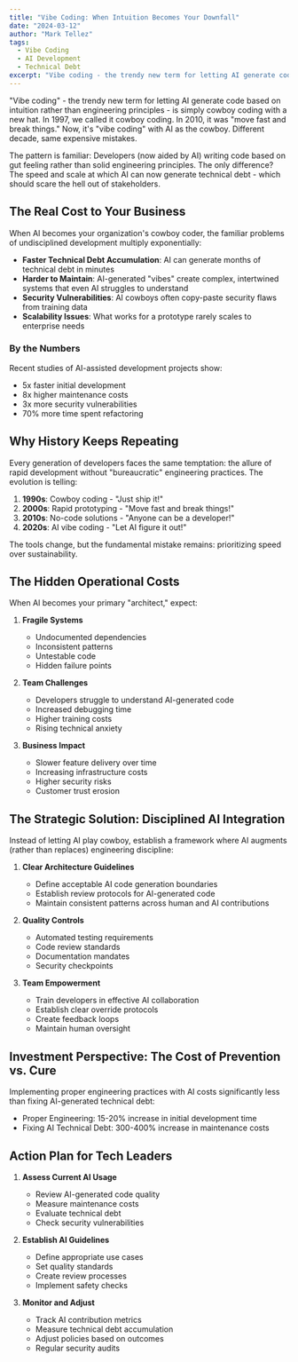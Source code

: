 ```yaml
---
title: "Vibe Coding: When Intuition Becomes Your Downfall"
date: "2024-03-12"
author: "Mark Tellez"
tags: 
  - Vibe Coding
  - AI Development
  - Technical Debt
excerpt: "Vibe coding - the trendy new term for letting AI generate code based on intuition rather than engineering principles - is simply cowboy coding with a new hat. In 1997, we called it cowboy coding. In 2010, it was move fast and break things. Now, it's vibe coding with AI as the cowboy. Different decade, same expensive mistakes."
---
```


"Vibe coding" - the trendy new term for letting AI generate code based on intuition rather than engineering principles - is simply cowboy coding with a new hat. In 1997, we called it cowboy coding. In 2010, it was "move fast and break things." Now, it's "vibe coding" with AI as the cowboy. Different decade, same expensive mistakes.

The pattern is familiar: Developers (now aided by AI) writing code based on gut feeling rather than solid engineering principles. The only difference? The speed and scale at which AI can now generate technical debt - which should scare the hell out of stakeholders.

## The Real Cost to Your Business

When AI becomes your organization's cowboy coder, the familiar problems of undisciplined development multiply exponentially:

- **Faster Technical Debt Accumulation**: AI can generate months of technical debt in minutes
- **Harder to Maintain**: AI-generated "vibes" create complex, intertwined systems that even AI struggles to understand
- **Security Vulnerabilities**: AI cowboys often copy-paste security flaws from training data
- **Scalability Issues**: What works for a prototype rarely scales to enterprise needs

### By the Numbers

Recent studies of AI-assisted development projects show:
- 5x faster initial development
- 8x higher maintenance costs
- 3x more security vulnerabilities
- 70% more time spent refactoring

## Why History Keeps Repeating

Every generation of developers faces the same temptation: the allure of rapid development without "bureaucratic" engineering practices. The evolution is telling:

1. **1990s**: Cowboy coding - "Just ship it!"
2. **2000s**: Rapid prototyping - "Move fast and break things!"
3. **2010s**: No-code solutions - "Anyone can be a developer!"
4. **2020s**: AI vibe coding - "Let AI figure it out!"

The tools change, but the fundamental mistake remains: prioritizing speed over sustainability.

## The Hidden Operational Costs

When AI becomes your primary "architect," expect:

1. **Fragile Systems**
   - Undocumented dependencies
   - Inconsistent patterns
   - Untestable code
   - Hidden failure points

2. **Team Challenges**
   - Developers struggle to understand AI-generated code
   - Increased debugging time
   - Higher training costs
   - Rising technical anxiety

3. **Business Impact**
   - Slower feature delivery over time
   - Increasing infrastructure costs
   - Higher security risks
   - Customer trust erosion

## The Strategic Solution: Disciplined AI Integration

Instead of letting AI play cowboy, establish a framework where AI augments (rather than replaces) engineering discipline:

1. **Clear Architecture Guidelines**
   - Define acceptable AI code generation boundaries
   - Establish review protocols for AI-generated code
   - Maintain consistent patterns across human and AI contributions

2. **Quality Controls**
   - Automated testing requirements
   - Code review standards
   - Documentation mandates
   - Security checkpoints

3. **Team Empowerment**
   - Train developers in effective AI collaboration
   - Establish clear override protocols
   - Create feedback loops
   - Maintain human oversight

## Investment Perspective: The Cost of Prevention vs. Cure

Implementing proper engineering practices with AI costs significantly less than fixing AI-generated technical debt:

- Proper Engineering: 15-20% increase in initial development time
- Fixing AI Technical Debt: 300-400% increase in maintenance costs

## Action Plan for Tech Leaders

1. **Assess Current AI Usage**
   - Review AI-generated code quality
   - Measure maintenance costs
   - Evaluate technical debt
   - Check security vulnerabilities

2. **Establish AI Guidelines**
   - Define appropriate use cases
   - Set quality standards
   - Create review processes
   - Implement safety checks

3. **Monitor and Adjust**
   - Track AI contribution metrics
   - Measure technical debt accumulation
   - Adjust policies based on outcomes
   - Regular security audits
